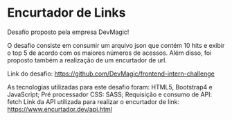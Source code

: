 # Encurtador de Links

Desafio proposto pela empresa DevMagic!

O desafio consiste em consumir um arquivo json que contém 10 hits e exibir o top 5 de acordo com os maiores números de acessos. Além disso, foi proposto também a realização de um encurtador de url.

Link do desafio: https://github.com/DevMagic/frontend-intern-challenge

As tecnologias utilizadas para este desafio foram:
HTML5, Bootstrap4 e JavaScript;
Pré processador CSS: SASS;
Requisição e consumo de API: fetch
Link da API utilizada para realizar o encurtador de link: https://www.encurtador.dev/api.html

